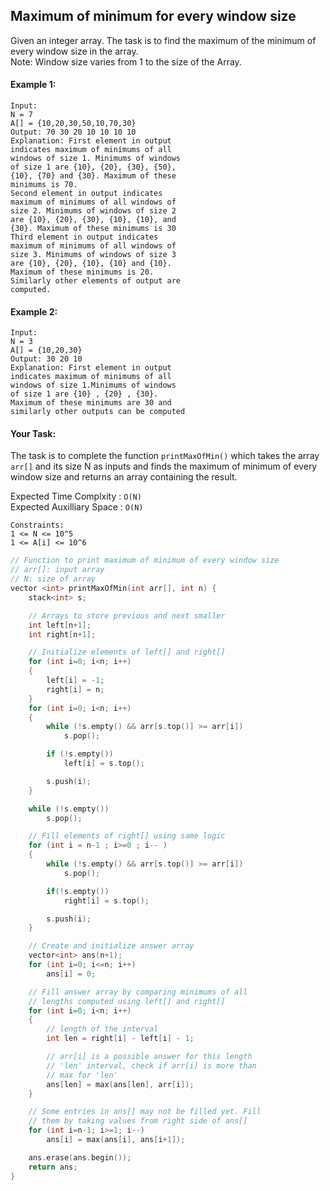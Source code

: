 ## Maximum of minimum for every window size

Given an integer array. The task is to find the maximum of the minimum of every window size in the array.  
Note: Window size varies from 1 to the size of the Array.

#### Example 1:

```
Input:
N = 7
A[] = {10,20,30,50,10,70,30}
Output: 70 30 20 10 10 10 10
Explanation: First element in output
indicates maximum of minimums of all
windows of size 1. Minimums of windows
of size 1 are {10}, {20}, {30}, {50},
{10}, {70} and {30}. Maximum of these
minimums is 70.
Second element in output indicates
maximum of minimums of all windows of
size 2. Minimums of windows of size 2
are {10}, {20}, {30}, {10}, {10}, and
{30}. Maximum of these minimums is 30
Third element in output indicates
maximum of minimums of all windows of
size 3. Minimums of windows of size 3
are {10}, {20}, {10}, {10} and {10}.
Maximum of these minimums is 20.
Similarly other elements of output are
computed.
```

#### Example 2:

```
Input:
N = 3
A[] = {10,20,30}
Output: 30 20 10
Explanation: First element in output
indicates maximum of minimums of all
windows of size 1.Minimums of windows
of size 1 are {10} , {20} , {30}.
Maximum of these minimums are 30 and
similarly other outputs can be computed
```

#### Your Task:

The task is to complete the function `printMaxOfMin()` which takes the array `arr[]` and its size N as inputs and finds the maximum of minimum of every window size and returns an array containing the result.

Expected Time Complxity : `O(N)`  
Expected Auxilliary Space : `O(N)`

```
Constraints:
1 <= N <= 10^5
1 <= A[i] <= 10^6
```

```c++
// Function to print maximum of minimum of every window size
// arr[]: input array
// N: size of array
vector <int> printMaxOfMin(int arr[], int n) {
    stack<int> s;

    // Arrays to store previous and next smaller
    int left[n+1];
    int right[n+1];

    // Initialize elements of left[] and right[]
    for (int i=0; i<n; i++)
    {
        left[i] = -1;
        right[i] = n;
    }
    for (int i=0; i<n; i++)
    {
        while (!s.empty() && arr[s.top()] >= arr[i])
            s.pop();

        if (!s.empty())
            left[i] = s.top();

        s.push(i);
    }

    while (!s.empty())
        s.pop();

    // Fill elements of right[] using same logic
    for (int i = n-1 ; i>=0 ; i-- )
    {
        while (!s.empty() && arr[s.top()] >= arr[i])
            s.pop();

        if(!s.empty())
            right[i] = s.top();

        s.push(i);
    }

    // Create and initialize answer array
    vector<int> ans(n+1);
    for (int i=0; i<=n; i++)
        ans[i] = 0;

    // Fill answer array by comparing minimums of all
    // lengths computed using left[] and right[]
    for (int i=0; i<n; i++)
    {
        // length of the interval
        int len = right[i] - left[i] - 1;

        // arr[i] is a possible answer for this length
        // 'len' interval, check if arr[i] is more than
        // max for 'len'
        ans[len] = max(ans[len], arr[i]);
    }

    // Some entries in ans[] may not be filled yet. Fill
    // them by taking values from right side of ans[]
    for (int i=n-1; i>=1; i--)
        ans[i] = max(ans[i], ans[i+1]);

    ans.erase(ans.begin());
    return ans;
}
```
